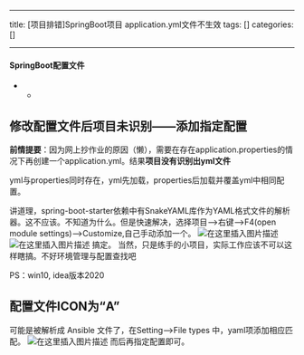 
--- 
title:  [项目排错]SpringBoot项目 application.yml文件不生效 
tags: []
categories: [] 

---


#### SpringBoot配置文件
- - 


## 修改配置文件后项目未识别——添加指定配置

**前情提要**：因为网上抄作业的原因（懒），需要在存在application.properties的情况下再创建一个application.yml。结果**项目没有识别出yml文件**

>  
 yml与properties同时存在，yml先加载，properties后加载并覆盖yml中相同配置。 


讲道理，spring-boot-starter依赖中有SnakeYAML库作为YAML格式文件的解析器。这不应该。不知道为什么。但是快速解决，选择项目——&gt;右键——&gt;F4(open module settings)—&gt;Customize,自己手动添加一个。 <img src="https://img-blog.csdnimg.cn/20210225110349263.png" alt="在这里插入图片描述"> <img src="https://img-blog.csdnimg.cn/20210322114525991.png?x-oss-process=image/watermark,type_ZmFuZ3poZW5naGVpdGk,shadow_10,text_aHR0cHM6Ly9ibG9nLmNzZG4ubmV0L21kd3NtZw==,size_16,color_FFFFFF,t_70" alt="在这里插入图片描述"> 搞定。 当然，只是练手的小项目，实际工作应该不可以这样瞎搞。不好环境管理与配置查找吧

>  
 PS：win10, idea版本2020 


## 配置文件ICON为“A”

可能是被解析成 Ansible 文件了，在Setting——&gt;File types 中，yaml项添加相应匹配。 <img src="https://img-blog.csdnimg.cn/2b90856232eb4673ac156df55fc0bad3.png?x-oss-process=image/watermark,type_ZHJvaWRzYW5zZmFsbGJhY2s,shadow_50,text_Q1NETiBA5L2g5aW977yM5pG45LqG5LmI,size_20,color_FFFFFF,t_70,g_se,x_16" alt="在这里插入图片描述"> 而后再指定配置即可。

